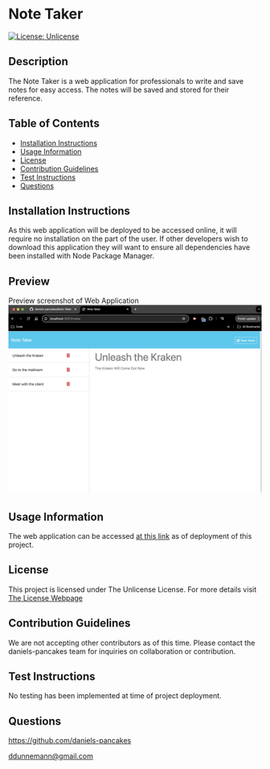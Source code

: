 # Note Taker

[![License: Unlicense](https://img.shields.io/badge/License-Unlicense-blue.svg)](http://unlicense.org/)

## Description
The Note Taker is a web application for professionals to write and save notes for easy access. The notes will be saved and stored for their reference.

## Table of Contents
* [Installation Instructions](#installation-instructions)
* [Usage Information](#usage-information)
* [License](#license)
* [Contribution Guidelines](#contribution-guidelines)
* [Test Instructions](#test-instructions)
* [Questions](#questions)

## Installation Instructions
As this web application will be deployed to be accessed online, it will require no installation on the part of the user. If other developers wish to download this application they will want to ensure all dependencies have been installed with Node Package Manager. 

## Preview
Preview screenshot of Web Application ![Preview](./public/assets/media/preview.png)

## Usage Information
The web application can be accessed [at this link](https://note-taker-sacb.onrender.com/) as of deployment of this project.

## License
This project is licensed under The Unlicense License. For more details visit [The License Webpage](http://unlicense.org/)
 
## Contribution Guidelines
We are not accepting other contributors as of this time. Please contact the daniels-pancakes team for inquiries on collaboration or contribution.

## Test Instructions
No testing has been implemented at time of project deployment.

## Questions
https://github.com/daniels-pancakes

ddunnemann@gmail.com
